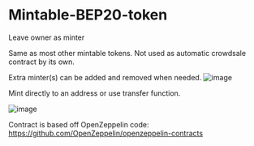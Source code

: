 # Mintable-BEP20-token
Leave owner as minter

Same as most other mintable tokens. Not used as automatic crowdsale contract by its own.

Extra minter(s) can be added and removed when needed.
![image](https://user-images.githubusercontent.com/60452756/120935840-f8a08c80-c704-11eb-9f53-5e4e05245985.png)

Mint directly to an address or use transfer function.

![image](https://user-images.githubusercontent.com/60452756/120935871-15d55b00-c705-11eb-9b4f-ddee75a15fca.png)

Contract is based off OpenZeppelin code: https://github.com/OpenZeppelin/openzeppelin-contracts
